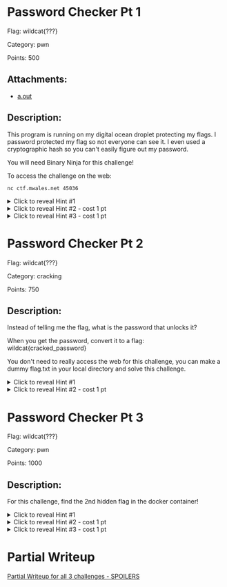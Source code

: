 # Password Checker Pt 1

Flag: wildcat{???}

Category:  pwn

Points: 500

## Attachments:

* [a.out](a.out)

## Description:

This program is running on my digital ocean droplet protecting my flags.
I password protected my flag so not everyone can see it.  I even used
a cryptographic hash so you can't easily figure out my password.

You will need Binary Ninja for this challenge!

To access the challenge on the web:
```
nc ctf.mwales.net 45036
```

<details>
<summary>Click to reveal Hint #1</summary>
There are 2 major vulnerabilities that can help you win this challenge.
Can you figure out both of them?
</details>

<details>
<summary>Click to reveal Hint #2 - cost 1 pt</summary>
One of the bugs is system injection
</details>

<details>
<summary>Click to reveal Hint #3 - cost 1 pt</summary>
The other bug is a stack buffer overflow.  But you won't have to control
the instruction pointer or anything too serious if you reverse out all of
the code in main.
</details>

# Password Checker Pt 2

Flag: wildcat{???}

Category: cracking

Points: 750

## Description:

Instead of telling me the flag, what is the password that unlocks it?

When you get the password, convert it to a flag:
wildcat{cracked_password}

You don't need to really access the web for this challenge, you can make
a dummy flag.txt in your local directory and solve this challenge.

<details>
<summary>Click to reveal Hint #1</summary>
You are going to need to brute force crack the hash in the binary.  But
fortunately, since it's md5, it shouldn't be too hard.  Craft your own
password and hash pair and make sure you can crack a simple password.
</details>

<details>
<summary>Click to reveal Hint #2 - cost 1 pt</summary>
John and Hashcat are the 2 goto crackers on Linux.  Your going to probably
need jumbo john, and that doesn't come with ubuntu, so it might be a good
time to try hashcat.  Or do some googling and see if there is an even better
and faster way.
</details>

# Password Checker Pt 3

Flag: wildcat{???}

Category:  pwn

Points: 1000

## Description:

For this challenge, find the 2nd hidden flag in the docker container!

<details>
<summary>Click to reveal Hint #1</summary>
It's not obvious what the 2nd flag will be named or how to get it.  Maybe
try getting a shell on the server!
</details>

<details>
<summary>Click to reveal Hint #2 - cost 1 pt</summary>
If you get a shell using the system injection, it may be difficult to see
the output since everything is sent to md5sum.  Can you prevent md5sum
from running and get some output?
</details>

<details>
<summary>Click to reveal Hint #3 - cost 1 pt</summary>
If you figured out how to get output, you will probably notice that you only
get 1 word of output.  What programs would convert arbitrary text and stuff
into a single long string of characters?
</details>

# Partial Writeup

[Partial Writeup for all 3 challenges - SPOILERS](parital_writup/partial_writeup_password_check.md)
